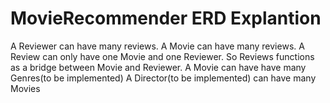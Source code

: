 # MovieRecommender ERD Explantion

A Reviewer can have many reviews.
A Movie can have many reviews.
A Review can only have one Movie and one Reviewer.
So Reviews functions as a bridge between Movie and Reviewer.
A Movie can have have many Genres(to be implemented)
A Director(to be implemented) can have many Movies
